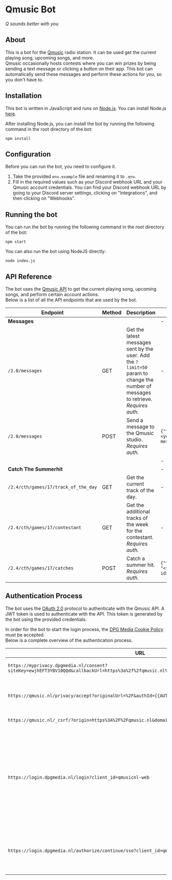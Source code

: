 # Qmusic Bot
*Q sounds better with you*

## About
This is a bot for the [Qmusic](https://qmusic.nl) radio station. It can be used get the current playing song, upcoming songs, and more.  
Qmusic occasionally hosts contests where you can win prizes by being sending a text message or clicking a button on their app. 
This bot can automatically send these messages and perform these actions for you, so you don't have to. 

## Installation
This bot is written in JavaScript and runs on [Node.js](https://nodejs.org/en/). 
You can install Node.js [here](https://nodejs.org/en/download/).

After installing Node.js, you can install the bot by running the following command in the root directory of the bot:
```
npm install
```

## Configuration
Before you can run the bot, you need to configure it.  

1. Take the provided `env.example` file and renaming it to `.env`. 
2. Fill in the required values such as your Discord webhook URL and your Qmusic account credentials. You can find your Discord webhook URL by going to your Discord server settings, clicking on "Integrations", and then clicking on "Webhooks".

## Running the bot
You can run the bot by running the following command in the root directory of the bot:
```
npm start
```
You can also run the bot using NodeJS directly:
```
node index.js
```

## API Reference
The bot uses the [Qmusic API](https://api.qmusic.nl) to get the current playing song, upcoming songs, and perform certain account actions.  
Below is a list of all the API endpoints that are used by the bot.

| Endpoint                             | Method | Description                                                                                                                        | Body                         |
|--------------------------------------|--------|------------------------------------------------------------------------------------------------------------------------------------|------------------------------|
| **Messages**                         |        |                                                                                                                                    | -                            |
| `/2.0/messages`                      | GET    | Get the latest messages sent by the user. Add the `?limit=50` param to change the number of messages to retrieve. _Requires auth._ | -                            |
| `/2.0/messages`                      | POST   | Send a message to the Qmusic studio. _Requires auth._                                                                              | `{"text": "<your message>"}` |
|                                      |        |                                                                                                                                    | -                            |
| **Catch The Summerhit**              |        |                                                                                                                                    | -                            |
| `/2.4/cth/games/17/track_of_the_day` | GET    | Get the current track of the day.                                                                                                  | -                            |
| `/2.4/cth/games/17/contestant`       | GET    | Get the additional tracks of the week for the contestant. _Requires auth._                                                         | -                            |
| `/2.4/cth/games/17/catches`          | POST   | Catch a summer hit. _Requires auth._                                                                                               | `{"track_id": "<track id>"}` |

## Authentication Process
The bot uses the [OAuth 2.0](https://oauth.net/2/) protocol to authenticate with the Qmusic API.
A JWT token is used to authenticate with the API. This token is generated by the bot using the provided credentials.  

In order for the bot to start the login process, the [DPG Media Cookie Policy](https://privacy.dpgmedia.be/nl/document/cookie-policy-b2b) must be accepted.  
Below is a complete overview of the authentication process.

| URL                                                                                                                                           | Method | Description                                                                                                                                                                                                                                                                                                                                                                                                                                                                                        |
|-----------------------------------------------------------------------------------------------------------------------------------------------|--------|----------------------------------------------------------------------------------------------------------------------------------------------------------------------------------------------------------------------------------------------------------------------------------------------------------------------------------------------------------------------------------------------------------------------------------------------------------------------------------------------------|
| `https://myprivacy.dpgmedia.nl/consent?siteKey=ewjhEFT3YBV10QQd&callbackUrl=https%3a%2f%2fqmusic.nl%2fprivacy%2faccept%3foriginalUrl%3d%252f` | GET    | Request the credentials that are needed to accept the DPG Media Cookie Policy                                                                                                                                                                                                                                                                                                                                                                                                                      |
| `https://qmusic.nl/privacy/accept?originalUrl=%2F&authId={{AUTH_ID}}`                                                                         | GET    | Accept the DPG Media Cookie Policy. The `{{AUTH_ID}}` parameter is the value of the `authId` cookie that was set in the previous request.                                                                                                                                                                                                                                                                                                                                                          |
| `https://qmusic.nl/_csrf/?origin=https%3A%2F%2Fqmusic.nl&domain=.qmusic.nl`                                                                   | GET    | Get the CSRF token that is needed to login.                                                                                                                                                                                                                                                                                                                                                                                                                                                        |
| `https://login.dpgmedia.nl/login?client_id=qmusicnl-web`                                                                                      | POST   | Login to the DPG Media account. Requires the credentials to be send as form data (`username` (email) and `password`) with `Content-Type` set to `multipart/form-data`. It is also recommended to use a 'general' `User-Agent` like `Mozilla/5.0 (Windows NT 10.0; Win64; x64) AppleWebKit/537.36 (KHTML, like Gecko) Chrome/114.0.0.0 Safari/537.36`. Lastly, the `Referer` header has to be set to `https://login.dpgmedia.nl/login?client_id=qmusicnl-web` to mimic the behavior of the website. |
| `https://login.dpgmedia.nl/authorize/continue/sso?client_id=qmusicnl-web`                                                                     | GET    | Continue the login process. This will bring us to the callback page where the `radio-auth-token` is set in the local storage. We need this token for our OAuth API verification as this is our Bearer token.                                                                                                                                                                                                                                                                                       |
